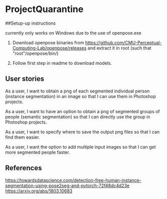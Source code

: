 # ProjectQuarantine
##Setup-up instructions

currently only works on Windows due to the use of openpose.exe

1. Download openpose binaries from https://github.com/CMU-Perceptual-Computing-Lab/openpose/releases and extract it in root (such that "root"/openpose/bin/)

2. Follow first step in readme to download models.

## User stories
 As a user, I want to obtain a png of each segmented individual person (instance segmentation) in an image so that I can use them in Photoshop projects.
 
 As a user, I want to have an option to obtain a png of segmented groups of people (semantic segmentation) so that I can directly use the group in Photoshop projects.
 
 As a user, I want to specify where to save the output png files so that I can find them easier.
 
 As a user, I want the option to add multiple input images so that I can get more segmented people faster.

## References
https://towardsdatascience.com/detection-free-human-instance-segmentation-using-pose2seg-and-pytorch-72f48dc4d23e
https://arxiv.org/abs/1803.10683

